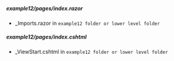 ##### example12/pages/index.razor
- _Imports.razor in `example12 folder or lower level folder`

##### example12/pages/index.cshtml
- _ViewStart.cshtml in `example12 folder or lower level folder`
